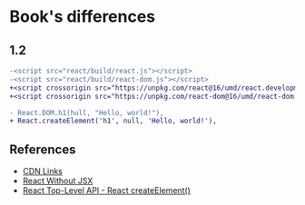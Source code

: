 # Book's differences

## 1.2

```diff
-<script src="react/build/react.js"></script>
-<script src="react/build/react-dom.js"></script>
+<script crossorigin src="https://unpkg.com/react@16/umd/react.development.js"></script>
+<script crossorigin src="https://unpkg.com/react-dom@16/umd/react-dom.development.js"></script>
```

```diff
- React.DOM.h1(hull, "Hello, world!"),
+ React.createElement('h1', null, 'Hello, world!'),
```

## References
* [CDN Links](https://reactjs.org/docs/cdn-links.html)
* [React Without JSX](https://reactjs.org/docs/react-without-jsx.html)
* [React Top-Level API - React createElement()](https://reactjs.org/docs/react-api.html#createelement)

